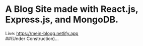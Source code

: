 # A Blog Site made with React.js, Express.js, and MongoDB.


Live: https://mein-blogg.netlify.app  
##(Under Construction)...

